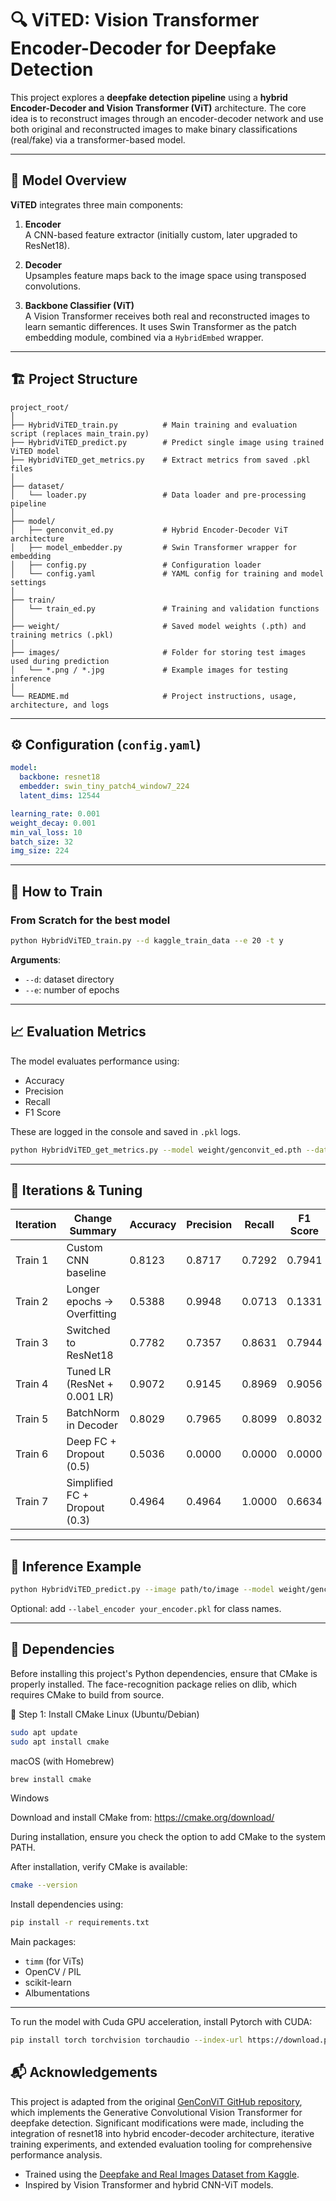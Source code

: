
# 🔍 ViTED: Vision Transformer Encoder-Decoder for Deepfake Detection

This project explores a **deepfake detection pipeline** using a **hybrid Encoder-Decoder and Vision Transformer (ViT)** architecture. The core idea is to reconstruct images through an encoder-decoder network and use both original and reconstructed images to make binary classifications (real/fake) via a transformer-based model.

---

## 🧠 Model Overview

**ViTED** integrates three main components:

1. **Encoder**  
   A CNN-based feature extractor (initially custom, later upgraded to ResNet18).

2. **Decoder**  
   Upsamples feature maps back to the image space using transposed convolutions.

3. **Backbone Classifier (ViT)**  
   A Vision Transformer receives both real and reconstructed images to learn semantic differences. It uses Swin Transformer as the patch embedding module, combined via a `HybridEmbed` wrapper.

---

## 🏗️ Project Structure

```
project_root/
│
├── HybridViTED_train.py          # Main training and evaluation script (replaces main_train.py)
├── HybridViTED_predict.py        # Predict single image using trained ViTED model
├── HybridViTED_get_metrics.py    # Extract metrics from saved .pkl files
│
├── dataset/
│   └── loader.py                 # Data loader and pre-processing pipeline
│
├── model/
│   ├── genconvit_ed.py           # Hybrid Encoder-Decoder ViT architecture
│   ├── model_embedder.py         # Swin Transformer wrapper for embedding
│   ├── config.py                 # Configuration loader
│   └── config.yaml               # YAML config for training and model settings
│
├── train/
│   └── train_ed.py               # Training and validation functions
│
├── weight/                       # Saved model weights (.pth) and training metrics (.pkl)
│
├── images/                       # Folder for storing test images used during prediction
│   └── *.png / *.jpg             # Example images for testing inference
│
└── README.md                     # Project instructions, usage, architecture, and logs

```

---

## ⚙️ Configuration (`config.yaml`)

```yaml
model:
  backbone: resnet18
  embedder: swin_tiny_patch4_window7_224
  latent_dims: 12544

learning_rate: 0.001
weight_decay: 0.001
min_val_loss: 10
batch_size: 32
img_size: 224
```

---

## 🚀 How to Train

### From Scratch for the best model

```bash
python HybridViTED_train.py --d kaggle_train_data --e 20 -t y
```

**Arguments**:
- `--d`: dataset directory
- `--e`: number of epochs

---

## 📈 Evaluation Metrics

The model evaluates performance using:

- Accuracy
- Precision
- Recall
- F1 Score

These are logged in the console and saved in `.pkl` logs.

```bash
python HybridViTED_get_metrics.py --model weight/genconvit_ed.pth --data path/to/image --batch_size 32
```

---

## 🔄 Iterations & Tuning

| Iteration | Change Summary                       | Accuracy | Precision | Recall | F1 Score |
|-----------|--------------------------------------|----------|-----------|--------|----------|
| Train 1   | Custom CNN baseline                  | 0.8123   | 0.8717    | 0.7292 | 0.7941   |
| Train 2   | Longer epochs → Overfitting          | 0.5388   | 0.9948    | 0.0713 | 0.1331   |
| Train 3   | Switched to ResNet18                 | 0.7782   | 0.7357    | 0.8631 | 0.7944   |
| Train 4   | Tuned LR (ResNet + 0.001 LR)         | 0.9072   | 0.9145    | 0.8969 | 0.9056   |
| Train 5   | BatchNorm in Decoder                 | 0.8029   | 0.7965    | 0.8099 | 0.8032   |
| Train 6   | Deep FC + Dropout (0.5)              | 0.5036   | 0.0000    | 0.0000 | 0.0000   |
| Train 7   | Simplified FC + Dropout (0.3)        | 0.4964   | 0.4964    | 1.0000 | 0.6634   |

---

## 🧪 Inference Example

```bash
python HybridViTED_predict.py --image path/to/image --model weight/genconvit_ed.pth
```

Optional: add `--label_encoder your_encoder.pkl` for class names.

---

## 🧱 Dependencies

Before installing this project's Python dependencies, ensure that CMake is properly installed. The face-recognition package relies on dlib, which requires CMake to build from source.

🔧 Step 1: Install CMake
Linux (Ubuntu/Debian)
```bash
sudo apt update
sudo apt install cmake
```
macOS (with Homebrew)
```bash
brew install cmake
```
Windows

Download and install CMake from: https://cmake.org/download/

During installation, ensure you check the option to add CMake to the system PATH.

After installation, verify CMake is available:

```bash
cmake --version
```
Install dependencies using:

```bash
pip install -r requirements.txt
```

Main packages:
- `timm` (for ViTs)
- OpenCV / PIL
- scikit-learn
- Albumentations

---

To run the model with Cuda GPU acceleration, install Pytorch with CUDA:

```bash
pip install torch torchvision torchaudio --index-url https://download.pytorch.org/whl/cu118
```

## 📬 Acknowledgements

This project is adapted from the original [GenConViT GitHub repository](https://github.com/erprogs/GenConViT), which implements the Generative Convolutional Vision Transformer for deepfake detection. Significant modifications were made, including the integration of resnet18 into hybrid encoder-decoder architecture, iterative training experiments, and extended evaluation tooling for comprehensive performance analysis.
- Trained using the [Deepfake and Real Images Dataset from Kaggle](https://www.kaggle.com/datasets/manjilkarki/deepfake-and-real-images).
- Inspired by Vision Transformer and hybrid CNN-ViT models.
